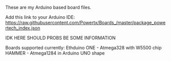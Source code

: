 These are my Arduino based board files.

Add this link to your Arduino IDE: https://raw.githubusercontent.com/Powertx/Boards_/master/package_powertech_index.json

IDK HERE SHOULD PROBS BE SOME INFORMATION

Boards supported currently:
Ethduino ONE - Atmega328 with W5500 chip 
HAMMER - Atmega1284 in Arduino UNO shape
